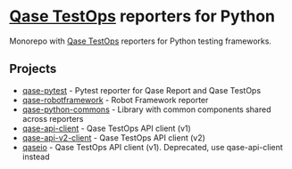 # [Qase TestOps](https://qase.io) reporters for Python

Monorepo with [Qase TestOps](https://qase.io) reporters for Python testing frameworks.

## Projects

- [qase-pytest](/qase-pytest) - Pytest reporter for Qase Report and Qase TestOps
- [qase-robotframework](/qase-robotframework) - Robot Framework reporter
- [qase-python-commons](/qase-python-commons/) - Library with common components shared across reporters
- [qase-api-client](/qase-api-client) - Qase TestOps API client (v1)
- [qase-api-v2-client](/qase-api-v2-client) - Qase TestOps API client (v2)
- [qaseio](/qaseio) - Qase TestOps API client (v1). Deprecated, use qase-api-client instead
